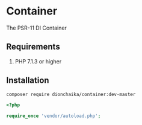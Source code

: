 # Container
The PSR-11 DI Container

## Requirements
1. PHP 7.1.3 or higher

## Installation
```bash
composer require dionchaika/container:dev-master
```

```php
<?php

require_once 'vendor/autoload.php';
```
